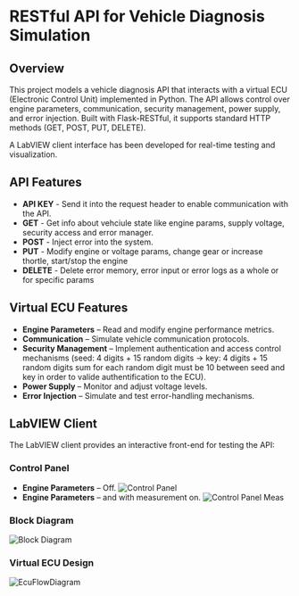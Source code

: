 # RESTful API for Vehicle Diagnosis Simulation

## Overview
This project models a vehicle diagnosis API that interacts with a virtual ECU (Electronic Control Unit) implemented in Python. The API allows control over engine parameters, communication, security management, power supply, and error injection. Built with Flask-RESTful, it supports standard HTTP methods (GET, POST, PUT, DELETE). 

A LabVIEW client interface has been developed for real-time testing and visualization.

## API Features
- **API KEY** - Send it into the request header to enable communication with the API.
- **GET** - Get info about vehciule state like engine params, supply voltage, security access and error manager.
- **POST** - Inject error into the system.
- **PUT** - Modify engine or voltage params, change gear or increase thortle, start/stop the engine
- **DELETE** - Delete error memory, error input or error logs as a whole or for specific params
  
## Virtual ECU Features
- **Engine Parameters** – Read and modify engine performance metrics.
- **Communication** – Simulate vehicle communication protocols.
- **Security Management** – Implement authentication and access control mechanisms (seed: 4 digits + 15 random digits -> key: 4 digits + 15 random digits sum for each random digit must be 10 between seed and key in order to valide authentification to the ECU).
- **Power Supply** – Monitor and adjust voltage levels.
- **Error Injection** – Simulate and test error-handling mechanisms.

## LabVIEW Client
The LabVIEW client provides an interactive front-end for testing the API:

### Control Panel  
- **Engine Parameters** – Off.
![Control Panel](https://github.com/user-attachments/assets/0fcdc2a4-6543-47e0-a800-2285d3eaf1bf)
- **Engine Parameters** – and with measurement on.
![Control Panel Meas](https://github.com/user-attachments/assets/3606b485-6030-4606-a3a6-83956517df26)


### Block Diagram  
![Block Diagram](https://github.com/user-attachments/assets/fbcaee6d-37c6-4fe6-a282-9ded2d86accc)

### Virtual ECU Design 
![EcuFlowDiagram](https://github.com/user-attachments/assets/3c1d5ad6-915b-43d7-9383-c3ad2df9f9e7)





